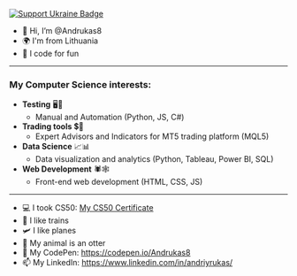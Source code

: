 [![Support Ukraine Badge](https://bit.ly/support-ukraine-now)](https://github.com/support-ukraine/support-ukraine)

- 👋 Hi, I’m @Andrukas8
- 🌍 I'm from Lithuania
- 🎉 I code for fun
---
### My Computer Science interests:
  - **Testing** 🖥🔨  
    - Manual and Automation (Python, JS, C#)
  - **Trading tools** 💲💱
    - Expert Advisors and Indicators for MT5 trading platform (MQL5)
  - **Data Science** 📈📊  
    - Data visualization and analytics (Python, Tableau, Power BI, SQL)
  - **Web Development** 🕷🕸
    - Front-end web development (HTML, CSS, JS)
---
- 💻 I took CS50: <a href="https://certificates.cs50.io/bed77769-3ee7-4b72-a3de-fd05af2036ea.pdf?size=letter" target="_blank">My CS50 Certificate</a>
- 🚂 I like trains
- 🛩️ I like planes
- 🦦 My animal is an otter
- 📂 My CodePen: <a href="https://codepen.io/Andrukas8" target="_blank">https://codepen.io/Andrukas8</a>
- 📫 My LinkedIn: <a href="https://www.linkedin.com/in/andriyrukas/" target="_blank">https://www.linkedin.com/in/andriyrukas/</a>



<!---
Andrukas8/Andrukas8 is a ✨ special ✨ repository because its `README.md` (this file) appears on your GitHub profile.
You can click the Preview link to take a look at your changes.
--->

